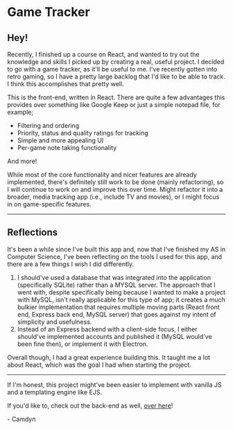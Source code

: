 # Game Tracker

## Hey!

Recently, I finished up a course on React, and wanted to try out the knowledge and skills I picked up by creating a real, useful project. I decided to go with a game tracker, as it'll be useful to me. I've recently gotten into retro gaming, so I have a pretty large backlog that I'd like to be able to track. I think this accomplishes that pretty well.

This is the front-end, written in React. There are quite a few advantages this provides over something like Google Keep or just a simple notepad file, for example;

- Filtering and ordering
- Priority, status and quality ratings for tracking
- Simple and more appealing UI
- Per-game note taking functionality

And more!

While most of the core functionality and nicer features are already implemented, there's definitely still work to be done (mainly refactoring), so I will continue to work on and improve this over time. Might refactor it into a broader, media tracking app (i.e., include TV and movies), or I might focus in on game-specific features.

---

## Reflections

It's been a while since I've built this app and, now that I've finished my AS in Computer Science, I've been reflecting on the tools I used for this app, and there are a few things I wish I did differently.

1. I should've used a database that was integrated into the application (specifically SQLite) rather than a MYSQL server. The approach that I went with, despite specifically being because I wanted to make a project with MySQL, isn't really applicable for this type of app; it creates a much bulkier implementation that requires multiple moving parts (React front end, Express back end, MySQL server) that goes against my intent of simplicity and usefulness.
2. Instead of an Express backend with a client-side focus, I either should've implemented accounts and published it (MySQL would've been fine then), or implement it with Electron.

Overall though, I had a great experience building this. It taught me a lot about React, which was the goal I had when starting the project.

---

If I'm honest, this project might've been easier to implement with vanilla JS and a templating engine like EJS.

If you'd like to, check out the back-end as well, [over here](https://github.com/camdyn-dev/gametracker-express)!

\- Camdyn
